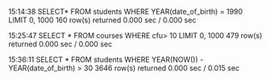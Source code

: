 15:14:38	SELECT* FROM students WHERE YEAR(date_of_birth) = 1990 LIMIT 0, 1000	160 row(s) returned	0.000 sec / 0.000 sec

15:25:47	SELECT * FROM courses WHERE cfu> 10 LIMIT 0, 1000	479 row(s) returned	0.000 sec / 0.000 sec

15:36:11	SELECT * FROM students WHERE YEAR(NOW()) - YEAR(date_of_birth) > 30	3646 row(s) returned	0.000 sec / 0.015 sec
